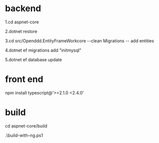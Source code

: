 # backend
1.cd aspnet-core

2.dotnet restore

3.cd src/Openddd.EntityFrameWorkcore --clean Migrations -- add entities

4.dotnet ef migrations add "initmysql"

5.dotnet ef database update

# front end

npm install typescript@'>=2.1.0 <2.4.0'

# build

cd aspnet-core/build

.\build-with-ng.ps1